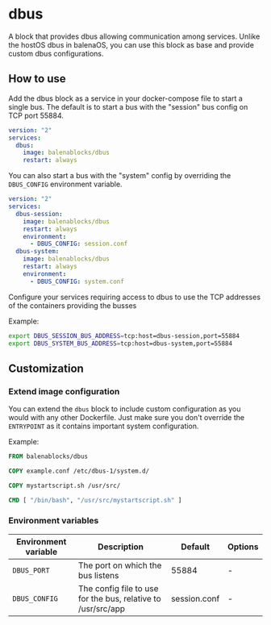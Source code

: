 # dbus

A block that provides dbus allowing communication among services. Unlike the hostOS dbus in balenaOS, you can use this block as base and provide custom dbus configurations.

## How to use

Add the dbus block as a service in your docker-compose file to start a single bus. The default is to start a bus with the "session" bus config on TCP port 55884.

```yml
version: "2"
services:
  dbus:
    image: balenablocks/dbus
    restart: always
```

You can also start a bus with the "system" config by overriding the `DBUS_CONFIG` environment variable.

```yml
version: "2"
services:
  dbus-session:
    image: balenablocks/dbus
    restart: always
    environment:
      - DBUS_CONFIG: session.conf
  dbus-system:
    image: balenablocks/dbus
    restart: always
    environment:
      - DBUS_CONFIG: system.conf
```

Configure your services requiring access to dbus to use the TCP addresses of the containers providing the busses

Example:

```bash
export DBUS_SESSION_BUS_ADDRESS=tcp:host=dbus-session,port=55884
export DBUS_SYSTEM_BUS_ADDRESS=tcp:host=dbus-system,port=55884
```

## Customization

### Extend image configuration

You can extend the `dbus` block to include custom configuration as you would with any other Dockerfile. Just make sure you don't override the `ENTRYPOINT` as it contains important system configuration.

Example:

```dockerfile
FROM balenablocks/dbus

COPY example.conf /etc/dbus-1/system.d/

COPY mystartscript.sh /usr/src/

CMD [ "/bin/bash", "/usr/src/mystartscript.sh" ]

```

### Environment variables

| Environment variable | Description                                                         | Default      | Options |
| -------------------- | ------------------------------------------------------------------- | -------      | ------- |
| `DBUS_PORT`          | The port on which the bus listens                                   | 55884        | -       |
| `DBUS_CONFIG`        | The config file to use for the bus, relative to /usr/src/app        | session.conf | -       |
